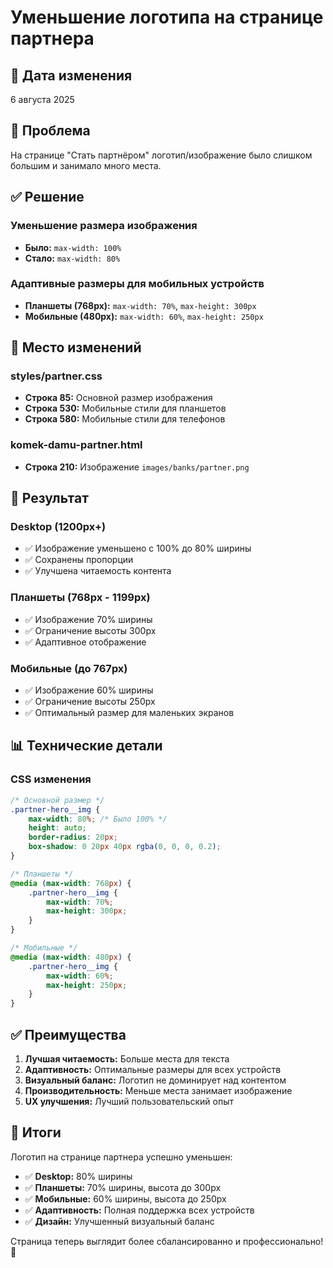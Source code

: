 # Уменьшение логотипа на странице партнера

## 📅 Дата изменения
6 августа 2025

## 🎯 Проблема
На странице "Стать партнёром" логотип/изображение было слишком большим и занимало много места.

## ✅ Решение

### Уменьшение размера изображения
- **Было:** `max-width: 100%`
- **Стало:** `max-width: 80%`

### Адаптивные размеры для мобильных устройств
- **Планшеты (768px):** `max-width: 70%`, `max-height: 300px`
- **Мобильные (480px):** `max-width: 60%`, `max-height: 250px`

## 📍 Место изменений

### styles/partner.css
- **Строка 85:** Основной размер изображения
- **Строка 530:** Мобильные стили для планшетов
- **Строка 580:** Мобильные стили для телефонов

### komek-damu-partner.html
- **Строка 210:** Изображение `images/banks/partner.png`

## 🎯 Результат

### Desktop (1200px+)
- ✅ Изображение уменьшено с 100% до 80% ширины
- ✅ Сохранены пропорции
- ✅ Улучшена читаемость контента

### Планшеты (768px - 1199px)
- ✅ Изображение 70% ширины
- ✅ Ограничение высоты 300px
- ✅ Адаптивное отображение

### Мобильные (до 767px)
- ✅ Изображение 60% ширины
- ✅ Ограничение высоты 250px
- ✅ Оптимальный размер для маленьких экранов

## 📊 Технические детали

### CSS изменения
```css
/* Основной размер */
.partner-hero__img {
    max-width: 80%; /* Было 100% */
    height: auto;
    border-radius: 20px;
    box-shadow: 0 20px 40px rgba(0, 0, 0, 0.2);
}

/* Планшеты */
@media (max-width: 768px) {
    .partner-hero__img {
        max-width: 70%;
        max-height: 300px;
    }
}

/* Мобильные */
@media (max-width: 480px) {
    .partner-hero__img {
        max-width: 60%;
        max-height: 250px;
    }
}
```

## ✅ Преимущества

1. **Лучшая читаемость:** Больше места для текста
2. **Адаптивность:** Оптимальные размеры для всех устройств
3. **Визуальный баланс:** Логотип не доминирует над контентом
4. **Производительность:** Меньше места занимает изображение
5. **UX улучшения:** Лучший пользовательский опыт

## 🎉 Итоги

Логотип на странице партнера успешно уменьшен:
- ✅ **Desktop:** 80% ширины
- ✅ **Планшеты:** 70% ширины, высота до 300px
- ✅ **Мобильные:** 60% ширины, высота до 250px
- ✅ **Адаптивность:** Полная поддержка всех устройств
- ✅ **Дизайн:** Улучшенный визуальный баланс

Страница теперь выглядит более сбалансированно и профессионально! 🎯 